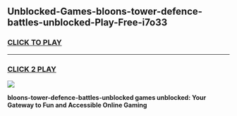 
## Unblocked-Games-bloons-tower-defence-battles-unblocked-Play-Free-i7o33
<h3>
<a href="https://premium76.site?title=bloons-tower-defence-battles-unblocked&ref=10A">CLICK TO PLAY</a></h3>
<hr>

<h3>
<a href="https://premium76.site?title=bloons-tower-defence-battles-unblocked&ref=10A">CLICK 2 PLAY</a>
  
</h3>

<a href="https://premium76.site?title=bloons-tower-defence-battles-unblocked&ref=10A"><img src="https://clearcache.store/games.png"></a>


**bloons-tower-defence-battles-unblocked games unblocked: Your Gateway to Fun and Accessible Online Gaming**
